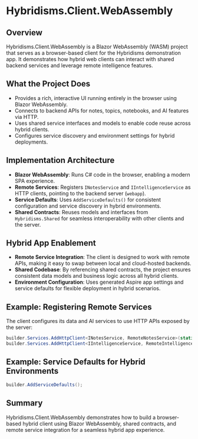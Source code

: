 # Hybridisms.Client.WebAssembly

## Overview
Hybridisms.Client.WebAssembly is a Blazor WebAssembly (WASM) project that serves as a browser-based client for the Hybridisms demonstration app. It demonstrates how hybrid web clients can interact with shared backend services and leverage remote intelligence features.

## What the Project Does
- Provides a rich, interactive UI running entirely in the browser using Blazor WebAssembly.
- Connects to backend APIs for notes, topics, notebooks, and AI features via HTTP.
- Uses shared service interfaces and models to enable code reuse across hybrid clients.
- Configures service discovery and environment settings for hybrid deployments.

## Implementation Architecture
- **Blazor WebAssembly**: Runs C# code in the browser, enabling a modern SPA experience.
- **Remote Services**: Registers `INotesService` and `IIntelligenceService` as HTTP clients, pointing to the backend server (`webapp`).
- **Service Defaults**: Uses `AddServiceDefaults()` for consistent configuration and service discovery in hybrid environments.
- **Shared Contracts**: Reuses models and interfaces from `Hybridisms.Shared` for seamless interoperability with other clients and the server.

## Hybrid App Enablement
- **Remote Service Integration**: The client is designed to work with remote APIs, making it easy to swap between local and cloud-hosted backends.
- **Shared Codebase**: By referencing shared contracts, the project ensures consistent data models and business logic across all hybrid clients.
- **Environment Configuration**: Uses generated Aspire app settings and service defaults for flexible deployment in hybrid scenarios.

## Example: Registering Remote Services
The client configures its data and AI services to use HTTP APIs exposed by the server:

```csharp
builder.Services.AddHttpClient<INotesService, RemoteNotesService>(static client => client.BaseAddress = new("https+http://webapp/"));
builder.Services.AddHttpClient<IIntelligenceService, RemoteIntelligenceService>(static client => client.BaseAddress = new("https+http://webapp/"));
```

## Example: Service Defaults for Hybrid Environments

```csharp
builder.AddServiceDefaults();
```

## Summary
Hybridisms.Client.WebAssembly demonstrates how to build a browser-based hybrid client using Blazor WebAssembly, shared contracts, and remote service integration for a seamless hybrid app experience.
